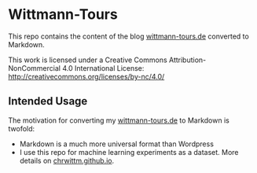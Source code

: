 # Wittmann-Tours

This repo contains the content of the blog [wittmann-tours.de](https://wittmann-tours.de) converted to Markdown.

This work is licensed under a Creative Commons Attribution-NonCommercial 4.0 International License: <http://creativecommons.org/licenses/by-nc/4.0/>

## Intended Usage

The motivation for converting my [wittmann-tours.de](https://wittmann-tours.de) to Markdown is twofold:

- Markdown is a much more universal format than Wordpress
- I use this repo for machine learning experiments as a dataset. More details on [chrwittm.github.io](https://chrwittm.github.io/).
